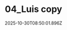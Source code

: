 ---
title: "04_Luis copy"
description: ""
image: "/uploads/photos/1761814201894-04_Luis_copy.webp"
display: "/uploads/photos/1761814201894-04_Luis_copy-display.webp"
thumbnail: "/uploads/photos/1761814201894-04_Luis_copy-thumb.webp"
width: 6000
height: 4000
featured: false
date: 2025-10-30T08:50:01.896Z
order: 0
---